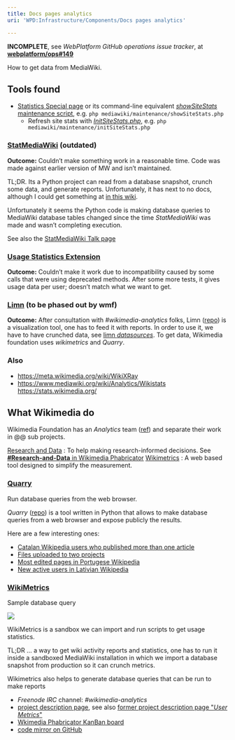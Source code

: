```yaml
---
title: Docs pages analytics
uri: 'WPD:Infrastructure/Components/Docs pages analytics'

---
```

**INCOMPLETE**, see *WebPlatform GitHub operations issue tracker*, at **[webplatform/ops\#149](https://github.com/webplatform/ops/issues/149)**

How to get data from MediaWiki.

## <span>Tools found</span>

-   [Statistics Special page](/Special:Statistics) or its command-line equivalent [*showSiteStats* maintenance script](https://www.mediawiki.org/wiki/Manual:ShowSiteStats.php), e.g. `php mediawiki/maintenance/showSiteStats.php`
    -   Refresh site stats with [*InitSiteStats.php*](https://www.mediawiki.org/wiki/Manual:InitSiteStats.php), e.g. `php mediawiki/maintenance/initSiteStats.php`

### <span>[StatMediaWiki](https://meta.wikimedia.org/wiki/StatMediaWiki) (outdated)</span>

**Outcome:** Couldn’t make something work in a reasonable time. Code was made against earlier version of MW and isn’t maintained.

TL;DR. Its a Python project can read from a database snapshot, crunch some data, and generate reports. Unfortunately, it has next to no docs, although I could get something at [in this wiki](http://edutechwiki.unige.ch/en/StatMediaWiki).

Unfortunately it seems the Python code is making database queries to MediaWiki database tables changed since the time *StatMediaWiki* was made and wasn’t completing execution.

See also the [StatMediaWiki Talk page](https://meta.wikimedia.org/wiki/Talk:StatMediaWiki)

### <span>[Usage Statistics Extension](https://www.mediawiki.org/wiki/Extension:Usage_Statistics)</span>

**Outcome:** Couldn’t make it work due to incompatibility caused by some calls that were using deprecated methods. After some more tests, it gives usage data per user; doesn’t match what we want to get.

### <span>[Limn](http://reportcard.wmflabs.org/) (to be phased out by wmf)</span>

**Outcome:** After consultation with *\#wikimedia-analytics* folks, Limn ([repo](https://github.com/wikimedia/limn)) is a visualization tool, one has to feed it with reports. In order to use it, we have to have crunched data, see [limn *datasources*](http://reportcard.wmflabs.org/datasources). To get data, Wikimedia foundation uses *wikimetrics* and *Quarry*.

### <span>Also</span>

-   <https://meta.wikimedia.org/wiki/WikiXRay>
-   <https://www.mediawiki.org/wiki/Analytics/Wikistats> <https://stats.wikimedia.org/>

## <span>What Wikimedia do</span>

Wikimedia Foundation has an *Analytics* team ([ref](http://www.mediawiki.org/wiki/Analytics)) and separate their work in @@ sub projects.

[Research and Data](http://www.mediawiki.org/wiki/Analytics/Research_and_Data)
:   To help making research-informed decisions. See [**\#Research-and-Data** in Wikimedia Phabricator](https://phabricator.wikimedia.org/tag/Research-and-Data/)
[Wikimetrics](http://www.mediawiki.org/wiki/Analytics/Wikimetrics)
:   A web based tool designed to simplify the measurement.

### <span>[Quarry](http://quarry.wmflabs.org/)</span>

Run database queries from the web browser.

*Quarry* ([repo](https://github.com/wikimedia/analytics-quarry-web)) is a tool written in Python that allows to make database queries from a web browser and expose publicly the results.

Here are a few interesting ones:

-   [Catalan Wikipedia users who published more than one article](http://quarry.wmflabs.org/query/3033)
-   [Files uploaded to two projects](http://quarry.wmflabs.org/query/947)
-   [Most edited pages in Portugese Wikipedia](http://quarry.wmflabs.org/query/3012)
-   [New active users in Lativian Wikipedia](http://quarry.wmflabs.org/query/2930)

### <span>[WikiMetrics](https://metrics.wmflabs.org/)</span>

[](/File:wikimetrics-screenshot-namespaceedits.png)

Sample database query

![](/WPD/assets/thumb/d/de/wikimetrics-screenshot-namespaceedits.png/300px-wikimetrics-screenshot-namespaceedits.png)

WikiMetrics is a sandbox we can import and run scripts to get usage statistics.

TL;DR ... a way to get wiki activity reports and statistics, one has to run it inside a sandboxed MediaWiki installation in which we import a database snapshot from production so it can crunch metrics.

Wikimetrics also helps to generate database queries that can be run to make reports

-   *Freenode IRC* channel: *\#wikimedia-analytics*
-   [project description page](http://www.mediawiki.org/wiki/Analytics/Wikimetrics), see also [former project description page "*User Metrics*"](http://www.mediawiki.org/wiki/User_Metrics)
-   [Wkimedia Phabricator KanBan board](https://phabricator.wikimedia.org/tag/Analytics-Wikimetrics/)
-   [code mirror on GitHub](https://github.com/wikimedia/analytics-wikimetrics)
